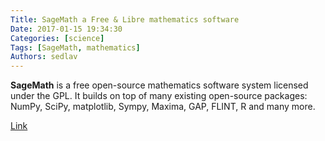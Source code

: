 ```yaml
---
Title: SageMath a Free & Libre mathematics software
Date: 2017-01-15 19:34:30
Categories: [science]
Tags: [SageMath, mathematics]
Authors: sedlav
---
```


**SageMath** is a free open-source mathematics software system licensed under the GPL. It builds on top of many existing open-source packages: NumPy, SciPy, matplotlib, Sympy, Maxima, GAP, FLINT, R and many more.

[Link](http://www.sagemath.org/)
